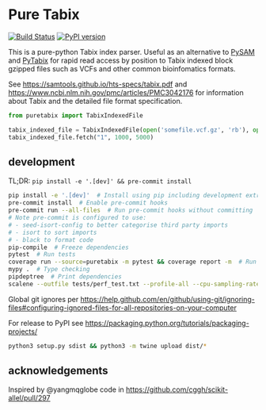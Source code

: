 Pure Tabix
==========

[![Build Status](https://circleci.com/gh/sanogenetics/puretabix.svg?style=svg)](https://app.circleci.com/pipelines/github/sanogenetics/puretabix)
[![PyPI version](https://badge.fury.io/py/puretabix.svg)](https://badge.fury.io/py/puretabix)

This is a pure-python Tabix index parser. Useful as an alternative to [PySAM](https://pypi.org/project/pysam) and [PyTabix](https://pypi.org/project/pytabix)
for rapid read access by position to Tabix indexed block gzipped files such as VCFs and other common bioinfomatics formats.

See https://samtools.github.io/hts-specs/tabix.pdf and https://www.ncbi.nlm.nih.gov/pmc/articles/PMC3042176 for information
about Tabix and the detailed file format specification.

```py
from puretabix import TabixIndexedFile

tabix_indexed_file = TabixIndexedFile(open('somefile.vcf.gz', 'rb'), open('somefile.vcf.gz.tbi', 'rb'))
tabix_indexed_file.fetch("1", 1000, 5000)
```


development
-----------

TL;DR: `pip install -e '.[dev]' && pre-commit install`

```sh
pip install -e '.[dev]'  # Install using pip including development extras
pre-commit install  # Enable pre-commit hooks
pre-commit run --all-files  # Run pre-commit hooks without committing
# Note pre-commit is configured to use:
# - seed-isort-config to better categorise third party imports
# - isort to sort imports
# - black to format code
pip-compile  # Freeze dependencies
pytest  # Run tests
coverage run --source=puretabix -m pytest && coverage report -m  # Run tests, print coverage
mypy .  # Type checking
pipdeptree  # Print dependencies
scalene --outfile tests/perf_test.txt --profile-all --cpu-sampling-rate 0.0001 tests/perf_test.py  # performance measurements
```

Global git ignores per https://help.github.com/en/github/using-git/ignoring-files#configuring-ignored-files-for-all-repositories-on-your-computer

For release to PyPI see https://packaging.python.org/tutorials/packaging-projects/
```sh
python3 setup.py sdist && python3 -m twine upload dist/*
```

acknowledgements
----------------

Inspired by @yangmqglobe code in https://github.com/cggh/scikit-allel/pull/297
